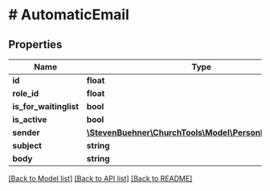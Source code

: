 # # AutomaticEmail

## Properties

Name | Type | Description | Notes
------------ | ------------- | ------------- | -------------
**id** | **float** |  |
**role_id** | **float** |  |
**is_for_waitinglist** | **bool** |  |
**is_active** | **bool** |  |
**sender** | [**\StevenBuehner\ChurchTools\Model\PersonDomainObject**](PersonDomainObject.md) |  |
**subject** | **string** |  |
**body** | **string** |  |

[[Back to Model list]](../../README.md#models) [[Back to API list]](../../README.md#endpoints) [[Back to README]](../../README.md)
